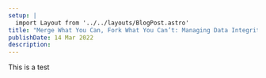 ```yaml
---
setup: |
  import Layout from '../../layouts/BlogPost.astro'
title: "Merge What You Can, Fork What You Can’t: Managing Data Integrity in Local-First Software"
publishDate: 14 Mar 2022
description:
---
```


This is a test
